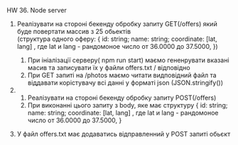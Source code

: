 HW 36. Node server

1.  Реалізувати на стороні бекенду обробку запиту GET(/offers) який буде повертати массив з 25 обьектів \
    (структура одного оферу:
    {
    id: string;
    name: string;
    coordinate: [lat, lang] , где lat и lang - рандомоное число от 36.0000 до 37.5000,
    })
    1. При ініалізації серверу( npm run start) маємо гененрувати вказані масив та записувати їх у файли offers.txt / відповідно
    2. При GET запиті на /photos маємо читати видповідний файл та віддавати корістувачу всі данні у форматі json (JSON.stringify())
2.  1. Реалізувати на стороні бекенду обробку запиту POST(/offers)
    2. При виконанні цього запиту з body, яке має структуру
       {
       id: string;
       name: string;
       coordinate: [lat, lang] , где lat и lang - рандомоное число от 36.0000 до 37.5000,
       }

3.  У файл offers.txt має додаватись відправленний у POST запиті обьєкт
